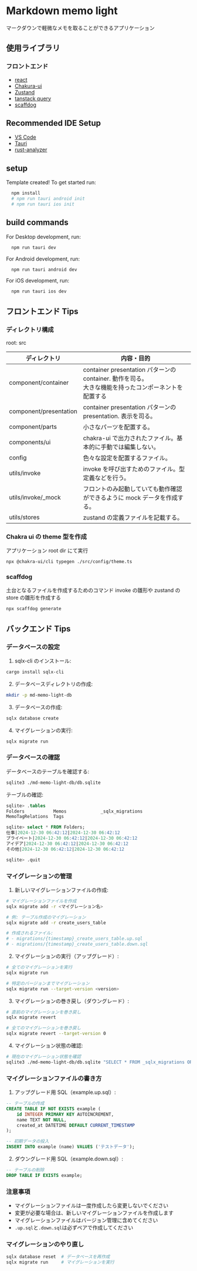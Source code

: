 # Markdown memo light

マークダウンで軽微なメモを取ることができるアプリケーション

## 使用ライブラリ

### フロントエンド

- [react](https://ja.react.dev/)
- [Chakura-ui](https://www.chakra-ui.com/)
- [Zustand](https://zustand.docs.pmnd.rs/getting-started/introduction)
- [tanstack query](https://tanstack.com/query/latest)
- [scaffdog](https://scaff.dog/)

## Recommended IDE Setup

- [VS Code](https://code.visualstudio.com/)
- [Tauri](https://marketplace.visualstudio.com/items?itemName=tauri-apps.tauri-vscode)
- [rust-analyzer](https://marketplace.visualstudio.com/items?itemName=rust-lang.rust-analyzer)

## setup

Template created! To get started run:

```bash
  npm install
  # npm run tauri android init
  # npm run tauri ios init
```

## build commands

For Desktop development, run:

```bash
  npm run tauri dev
```

For Android development, run:

```bash
  npm run tauri android dev
```

For iOS development, run:

```bash
  npm run tauri ios dev
```

## フロントエンド Tips

### ディレクトリ構成

root: src

| ディレクトリ           | 内容・目的                                                                                               |
| ---------------------- | -------------------------------------------------------------------------------------------------------- |
| component/container    | container presentation パターンの container. 動作を司る。<br/>大きな機能を持ったコンポーネントを配置する |
| component/presentation | container presentation パターンの presentation. 表示を司る。                                             |
| component/parts        | 小さなパーツを配置する。                                                                                 |
| components/ui          | chakra-ui で出力されたファイル。基本的に手動では編集しない。                                             |
| config                 | 色々な設定を配置するファイル。                                                                           |
| utils/invoke           | invoke を呼び出すためのファイル。型定義などを行う。                                                      |
| utils/invoke/\_mock    | フロントのみ起動していても動作確認ができるように mock データを作成する。                                 |
| utils/stores           | zustand の定義ファイルを記載する。                                                                       |

### Chakra ui の theme 型を作成

アプリケーション root dir にて実行

```bash
npx @chakra-ui/cli typegen ./src/config/theme.ts
```

### scaffdog

土台となるファイルを作成するためのコマンド
invoke の雛形や zustand の store の雛形を作成する

```bash
npx scaffdog generate
```

## バックエンド Tips

### データベースの設定

1. sqlx-cli のインストール:

```bash
cargo install sqlx-cli
```

2. データベースディレクトリの作成:

```bash
mkdir -p md-memo-light-db
```

3. データベースの作成:

```bash
sqlx database create
```

4. マイグレーションの実行:

```bash
sqlx migrate run
```

### データベースの確認

データベースのテーブルを確認する:

```bash
sqlite3 ./md-memo-light-db/db.sqlite
```

テーブルの確認:

```sql
sqlite> .tables
Folders           Memos             _sqlx_migrations
MemoTagRelations  Tags

sqlite> select * FROM Folders;
仕事|2024-12-30 06:42:12|2024-12-30 06:42:12
プライベート|2024-12-30 06:42:12|2024-12-30 06:42:12
アイデア|2024-12-30 06:42:12|2024-12-30 06:42:12
その他|2024-12-30 06:42:12|2024-12-30 06:42:12

sqlite> .quit
```

### マイグレーションの管理

1. 新しいマイグレーションファイルの作成:

```bash
# マイグレーションファイルを作成
sqlx migrate add -r <マイグレーション名>

# 例: テーブル作成のマイグレーション
sqlx migrate add -r create_users_table

# 作成されるファイル:
# - migrations/{timestamp}_create_users_table.up.sql
# - migrations/{timestamp}_create_users_table.down.sql
```

2. マイグレーションの実行（アップグレード）:

```bash
# 全てのマイグレーションを実行
sqlx migrate run

# 特定のバージョンまでマイグレーション
sqlx migrate run --target-version <version>
```

3. マイグレーションの巻き戻し（ダウングレード）:

```bash
# 直前のマイグレーションを巻き戻し
sqlx migrate revert

# 全てのマイグレーションを巻き戻し
sqlx migrate revert --target-version 0
```

4. マイグレーション状態の確認:

```bash
# 現在のマイグレーション状態を確認
sqlite3 ./md-memo-light-db/db.sqlite "SELECT * FROM _sqlx_migrations ORDER BY version;"
```

### マイグレーションファイルの書き方

1. アップグレード用 SQL（example.up.sql）:

```sql
-- テーブルの作成
CREATE TABLE IF NOT EXISTS example (
    id INTEGER PRIMARY KEY AUTOINCREMENT,
    name TEXT NOT NULL,
    created_at DATETIME DEFAULT CURRENT_TIMESTAMP
);

-- 初期データの投入
INSERT INTO example (name) VALUES ('テストデータ');
```

2. ダウングレード用 SQL（example.down.sql）:

```sql
-- テーブルの削除
DROP TABLE IF EXISTS example;
```

### 注意事項

- マイグレーションファイルは一度作成したら変更しないでください
- 変更が必要な場合は、新しいマイグレーションファイルを作成します
- マイグレーションファイルはバージョン管理に含めてください
- `.up.sql`と`.down.sql`は必ずペアで作成してください

### マイグレーションのやり直し

```sh
sqlx database reset  # データベースを再作成
sqlx migrate run     # マイグレーションを実行
```
